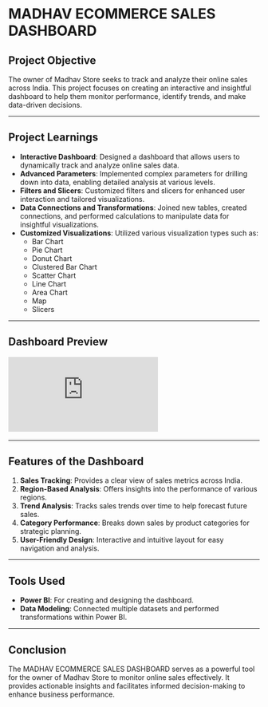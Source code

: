 # MADHAV ECOMMERCE SALES DASHBOARD

## Project Objective
The owner of Madhav Store seeks to track and analyze their online sales across India. This project focuses on creating an interactive and insightful dashboard to help them monitor performance, identify trends, and make data-driven decisions.

---

## Project Learnings

- **Interactive Dashboard**: Designed a dashboard that allows users to dynamically track and analyze online sales data.
- **Advanced Parameters**: Implemented complex parameters for drilling down into data, enabling detailed analysis at various levels.
- **Filters and Slicers**: Customized filters and slicers for enhanced user interaction and tailored visualizations.
- **Data Connections and Transformations**: Joined new tables, created connections, and performed calculations to manipulate data for insightful visualizations.
- **Customized Visualizations**: Utilized various visualization types such as:
  - Bar Chart
  - Pie Chart
  - Donut Chart
  - Clustered Bar Chart
  - Scatter Chart
  - Line Chart
  - Area Chart
  - Map
  - Slicers

---

## Dashboard Preview

![MADHAV ECOMMERCE SALES DASHBOARD](https://github.com/Dishant-Chouhan/POWER-BI/blob/main/MADHAV%20ECOMMERCE%20SALES%20DASHBOARD/MADHAV%20ECOMMERCE%20SALES%20DASHBOARD.pdf)

---

## Features of the Dashboard

1. **Sales Tracking**: Provides a clear view of sales metrics across India.
2. **Region-Based Analysis**: Offers insights into the performance of various regions.
3. **Trend Analysis**: Tracks sales trends over time to help forecast future sales.
4. **Category Performance**: Breaks down sales by product categories for strategic planning.
5. **User-Friendly Design**: Interactive and intuitive layout for easy navigation and analysis.

---

## Tools Used

- **Power BI**: For creating and designing the dashboard.
- **Data Modeling**: Connected multiple datasets and performed transformations within Power BI.

---

## Conclusion

The MADHAV ECOMMERCE SALES DASHBOARD serves as a powerful tool for the owner of Madhav Store to monitor online sales effectively. It provides actionable insights and facilitates informed decision-making to enhance business performance.

